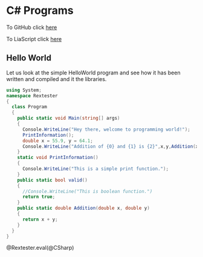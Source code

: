 <!--
author:   3M+L

email:    your@mail.org

version:  0.0.1

language: en

narrator: US English Male


translation: Português  translations/Portuguese.md

translation: Deutsch translations/German.md

import: https://raw.githubusercontent.com/liaTemplates/algebrite/master/README.md

import: https://raw.githubusercontent.com/liaTemplates/rextester/master/README.md
-->

# C# Programs

To GitHub click [here](https://github.com/mmachel/GitHubTest/blob/master/Program.md)

To LiaScript click [here](https://liascript.io/course/?https://raw.githubusercontent.com/mmachel/GitHubTest/master/Program.md#1)

## Hello World

Let us look at the simple HelloWorld program and see how it has been written and compiled and it the libraries.

```csharp   HelloWorld.cs
using System;
namespace Rextester
{
  class Program
  {
    public static void Main(string[] args)
    {
      Console.WriteLine("Hey there, welcome to programming world!");
      PrintInformation();
      double x = 55.9, y = 64.1;
      Console.WriteLine("Addition of {0} and {1} is {2}",x,y,Addition(x,y));
    }
    static void PrintInformation()
    {
      Console.WriteLine("This is a simple print function.");
    }
    public static bool valid()
    {
      //Console.WriteLine("This is boolean function.")
      return true;
    }
    public static double Addition(double x, double y)
    {
      return x + y;
    }
  }
}

```
@Rextester.eval(@CSharp)
